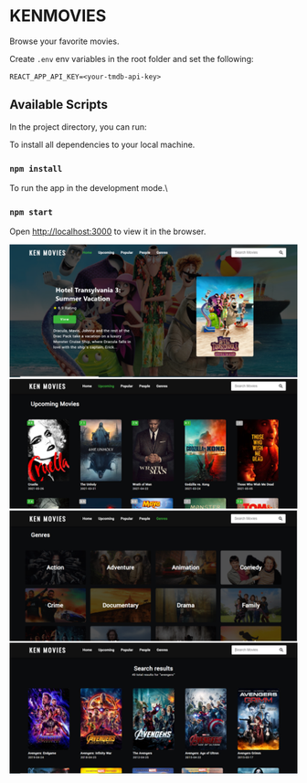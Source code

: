 # KENMOVIES

Browse your favorite movies.

Create ```.env``` env variables in the root folder and set the following:
```
REACT_APP_API_KEY=<your-tmdb-api-key>
```

## Available Scripts

In the project directory, you can run:

To install all dependencies to your local machine.

### `npm install`

To run the app in the development mode.\

### `npm start`

Open [http://localhost:3000](http://localhost:3000) to view it in the browser.

![screenshot - 1](https://github.com/kenrazalan/Kenmovies/blob/4c32cd760be33f39117898956cabb604d88683ec/screenshot/Home.png)
![screenshot - 2](https://github.com/kenrazalan/Kenmovies/blob/ca0c533e0a834403cf9a572b915387307a20dc65/screenshot/Upcoming.png)
![screenshot - 3](https://github.com/kenrazalan/Kenmovies/blob/ca0c533e0a834403cf9a572b915387307a20dc65/screenshot/Genres.png)
![screenshot - 4](https://github.com/kenrazalan/Kenmovies/blob/ca0c533e0a834403cf9a572b915387307a20dc65/screenshot/Search.png)




